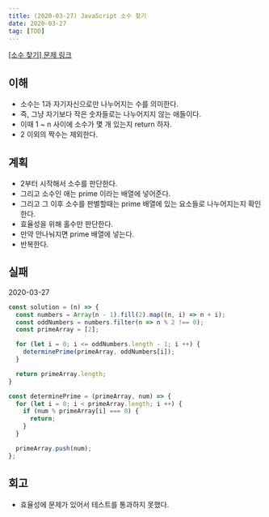 ```yaml
---
title: (2020-03-27) JavaScript 소수 찾기
date: 2020-03-27
tag: [TDD]
---
```


[[소수 찾기] 문제 링크](https://programmers.co.kr/learn/courses/30/lessons/12921)

## 이해

- 소수는 1과 자기자신으로만 나누어지는 수를 의미한다.
- 즉, 그냥 자기보다 작은 숫자들로는 나누어지지 않는 애들이다.
- 이때 1 ~ n 사이에 소수가 몇 개 있는지 return 하자.
- 2 이외의 짝수는 제외한다.

## 계획

- 2부터 시작해서 소수를 판단한다.
- 그리고 소수인 애는 prime 이라는 배열에 넣어준다.
- 그리고 그 이후 소수를 판별할때는 prime 배열에 있는 요소들로 나누어지는지 확인한다.
- 효율성을 위해 홀수만 판단한다.
- 만약 안나눠지면 prime 배열에 넣는다.
- 반복한다.

## 실패

2020-03-27

```javascript
const solution = (n) => {
  const numbers = Array(n - 1).fill(2).map((n, i) => n + i);
  const oddNumbers = numbers.filter(n => n % 2 !== 0);
  const primeArray = [2];

  for (let i = 0; i <= oddNumbers.length - 1; i ++) {
    determinePrime(primeArray, oddNumbers[i]);
  }

  return primeArray.length;
}

const determinePrime = (primeArray, num) => {
  for (let i = 0; i < primeArray.length; i ++) {
    if (num % primeArray[i] === 0) {
      return;
    }
  }

  primeArray.push(num);
};
```

## 회고

- 효율성에 문제가 있어서 테스트를 통과하지 못했다.
